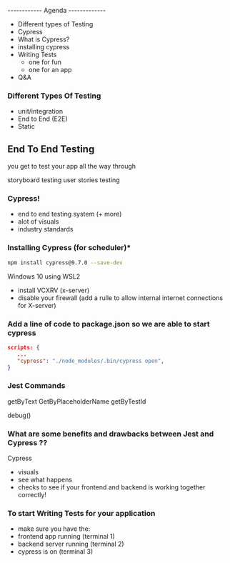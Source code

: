 ------------ Agenda -------------
- Different types of Testing
- Cypress
- What is Cypress?
- installing cypress
- Writing Tests
   - one for fun
   - one for an app
- Q&A


### Different Types Of Testing

- unit/integration
- End to End (E2E)
- Static


## End To End Testing

you get to test your app all the way through

storyboard testing
user stories testing


### Cypress!

- end to end testing system (+ more)
- alot of visuals 
- industry standards 


### Installing Cypress (for scheduler)*

```sh
npm install cypress@9.7.0 --save-dev
```

Windows 10 using WSL2 

- install VCXRV (x-server)
- disable your firewall (add a rulle to allow internal internet connections for X-server)


### Add a line of code to package.json so we are able to start cypress

```json
scripts: {
   ...
   "cypress": "./node_modules/.bin/cypress open",
}
```


### Jest Commands


getByText
GetByPlaceholderName
getByTestId


debug()


### What are some benefits and drawbacks between Jest and Cypress ??


Cypress 
 - visuals
 - see what happens
 - checks to see if your frontend and backend is working together correctly!



### To start Writing Tests for your application

- make sure you have the:
- frontend app running   (terminal 1)
- backend server running (terminal 2)
- cypress is on          (terminal 3)